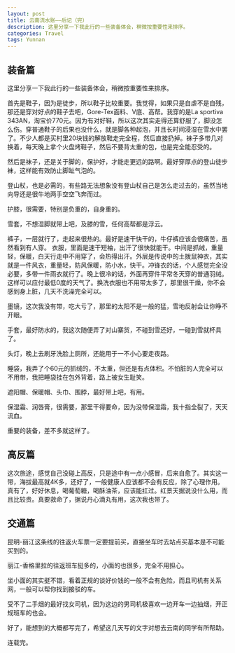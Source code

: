 ```yaml
---
layout: post
title: 云南流水账——后记（完）
description: 这里分享一下我此行的一些装备体会，稍微按重要性来排序。
categories: Travel
tags: Yunnan 
---
```

## 装备篇

这里分享一下我此行的一些装备体会，稍微按重要性来排序。

首先是鞋子，因为是徒步，所以鞋子比较重要。我觉得，如果只是自虐不是自残，那还是穿对好点的鞋子去吧，Gore-Tex面料、V底、高帮。我穿的是La sportiva 343AN，淘宝价770元。因为有对好鞋，所以这次其实走得还算舒服了，脚没怎么伤。穿普通鞋子的后果也没什么，就是脚各种起泡，并且长时间浸湿在雪水中罢了。不少人都是买村里20块钱的解放鞋走完全程，然后直接扔掉。袜子多带几对换着，每天晚上拿个火盘烤鞋子，然后不要背太重的包，也是完全能忍受的。

然后是袜子，还是关于脚的，保护好，才能走更远的路啊。最好穿厚点的登山徒步袜，这样能有效防止脚趾气泡的。

登山杖，也是必需的，有些路无法想象没有登山杖自己是怎么走过去的，虽然当地向导还是很牛地两手空空飞奔而过。

护膝，很需要，特别是负重的，自身重的。

雪套，不想湿脚就带上吧，及膝的雪，任何高帮都是浮云。

裤子，一层就行了，走起来很热的。最好是速干快干的，牛仔裤应该会很痛苦，虽然看到有人穿。
衣服，里面是速干短袖，出汗了很快就能干。中间是抓绒，重量轻，保暖，白天行走中不用穿了，会热得出汗。外层是传说中的土拨鼠神衣，其实就是一件风衣，重量轻，防风保暖，防小水，快干。冲锋衣的话，个人感觉完全没必要，多带一件雨衣就行了。晚上很冷的话，外面再穿件平常冬天穿的普通羽绒。这样可以应付最低0度的天气了。换洗衣服也不用带太多了，那里很干燥，你不会感到身上脏，几天不洗澡完全可以。

墨镜，这次我没有带，吃大亏了，那里的太阳不是一般的猛，雪地反射会让你睁不开眼。

手套，最好防水的，我这次随便弄了对山寨货，不碰到雪还好，一碰到雪就杯具了。

头灯，晚上去刷牙洗脸上厕所，还能用于一不小心要走夜路。

睡袋，我弄了个60元的抓绒的，不太重，但还是有点体积。不怕脏的人完全可以不用带，我把睡袋挂在包外背着，路上被女生耻笑。

遮阳帽、保暖帽、头巾、围脖，最好带上吧，有用。

保湿霜、润唇膏，很需要，那里干得要命，因为没带保湿霜，我十指全裂了，天天流血。

重要的装备，差不多就这样了。

## 高反篇

这次旅途，感觉自己没碰上高反，只是途中有一点小感冒，后来自愈了。其实这一带，海拔最高就4K多，还好了，一般健康人应该都不会有反应，除了心理作用。真有了，好好休息，喝葡萄糖，喝酥油茶，应该能扛过。红景天据说没什么用，而且比较贵。真要救命了，据说丹心滴丸有用，这次我也带了。

## 交通篇

昆明-丽江这条线的往返火车票一定要提前买，直接坐车时去站点买基本是不可能买到的。

丽江-香格里拉的往返班车挺多的，小面的也很多，完全不用担心。

坐小面的其实挺不错，看着正规的谈好价钱的一般不会有危险，而且司机有关系网，一般可以帮你找到接驳的车。

受不了二手烟的最好找女司机，因为这边的男司机极喜欢一边开车一边抽烟，开正规班车的也会。

好了，能想到的大概都写完了，希望这几天写的文字对想去云南的同学有所帮助。
 
连载完。